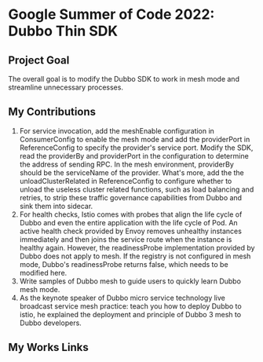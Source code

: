 # Google Summer of Code 2022: Dubbo Thin SDK

## Project Goal

The overall goal is to modify the Dubbo SDK to work in mesh mode and streamline unnecessary processes. 

## My Contributions

1. For service invocation, add the meshEnable configuration in ConsumerConfig to enable the mesh mode and add the providerPort in ReferenceConfig to specify the provider's service port. Modify the SDK, read the providerBy and providerPort in the configuration to determine the address of sending RPC. In the mesh environment, providerBy should be the serviceName of the provider. What's more, add the the unloadClusterRelated in ReferenceConfig to configure whether to unload the useless cluster related functions, such as load balancing and retries, to strip these traffic governance capabilities from Dubbo and sink them into sidecar.
2. For health checks, Istio comes with probes that align the life cycle of Dubbo and even the entire application with the life cycle of Pod. An active health check provided by Envoy removes unhealthy instances immediately and then joins the service route when the instance is healthy again. However, the readinessProbe implementation provided by Dubbo does not apply to mesh. If the registry is not configured in mesh mode, Dubbo's readinessProbe returns false, which needs to be modified here. 
3. Write samples of Dubbo mesh to guide users to quickly learn Dubbo mesh mode.
4. As the keynote speaker of Dubbo micro service technology live broadcast service mesh practice: teach you how to deploy Dubbo to istio, he explained the deployment and principle of Dubbo 3 mesh to Dubbo developers.

## My Works Links

